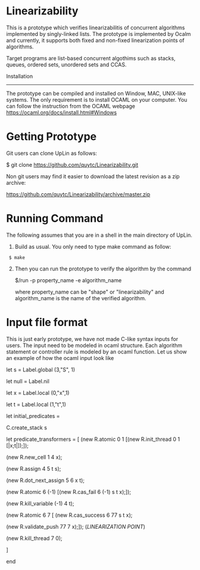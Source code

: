 
# Linearizability

This is a prototype which verifies linearizabilitis of concurrent algorithms implemented by singly-linked lists. 
The prototype is implemented by Ocalm and currently, it supports both fixed and non-fixed linearization points of algorithms. 

Target programs are list-based concurrent algothims such as stacks, queues, ordered sets, unordered sets and CCAS.

Installation
************

The prototype can be compiled and installed on Window, MAC, UNIX-like systems. The only requirement is to install OCAML on your 
computer.  You can follow the instruction from the OCAML webpage https://ocaml.org/docs/install.html#Windows  

Getting Prototype
===============

   Git users can clone UpLin as follows:

   $ git clone https://github.com/quytc/Linearizability.git

   Non git users may find it easier to download the latest revision as
   a zip archive:

   https://github.com/quytc/Linearizability/archive/master.zip

Running Command
==================

   The following assumes that you are in a shell in the main directory
   of UpLin.

   1. Build as usual. You only need to type make command as follow:
      
     $ make

   2. Then you can run the prototype to verify the algorithm by the command 
   
      $/run -p property_name -e algorithm_name

      where property_name can be "shape" or "linearizability" and algorithm_name is the name of the verified algorithm.

Input file format
==================   
This is just early prototype, we have not made C-like syntax inputs for users. The input need to be modeled in ocaml structure. Each algorithm statement or controller rule is modeled by an ocaml function. Let us show an example of how the ocaml input look like

  let s = Label.global (3,"S", 1)

  let null = Label.nil

  let x = Label.local (0,"x",1)

  let t = Label.local (1,"t",1)
  
  let initial_predicates  =
  
  C.create_stack s 
  
  let predicate_transformers =
   [
   (new R.atomic 0 1 [(new R.init_thread 0 1 [|x;t|]);]);
  
   (new R.new_cell 1 4 x);
  
   (new R.assign 4 5 t s);
  
   (new R.dot_next_assign 5 6 x t);
   
   (new R.atomic 6 (-1) [(new R.cas_fail 6 (-1) s t x);]);
   
   (new R.kill_variable (-1) 4 t);
   
   (new R.atomic 6 7 [ (new R.cas_success 6 77 s t x);
   
   (new R.validate_push 77 7 x);]); (*LINEARIZATION POINT*)
   
   (new R.kill_thread 7 0);
  
  ]

end



